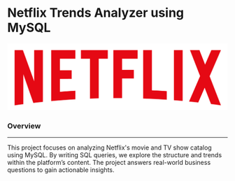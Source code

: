 # Netflix Trends Analyzer using MySQL
![image alt](https://github.com/KumarGosala24/netflix_mysql_project/blob/557b50d8206f6a114740c1e29ba5ef3e78756657/logo.png)


### Overview
-----

This project focuses on analyzing Netflix's movie and TV show catalog using MySQL. By writing SQL queries, we explore the structure and trends within the platform’s content. The project answers real-world business questions to gain actionable insights.

